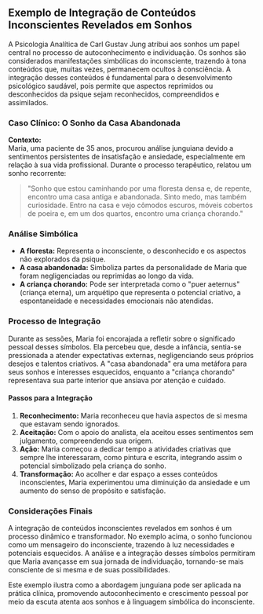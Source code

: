 
## Exemplo de Integração de Conteúdos Inconscientes Revelados em Sonhos

A Psicologia Analítica de Carl Gustav Jung atribui aos sonhos um papel central no processo de autoconhecimento e individuação. Os sonhos são considerados manifestações simbólicas do inconsciente, trazendo à tona conteúdos que, muitas vezes, permanecem ocultos à consciência. A integração desses conteúdos é fundamental para o desenvolvimento psicológico saudável, pois permite que aspectos reprimidos ou desconhecidos da psique sejam reconhecidos, compreendidos e assimilados.

### Caso Clínico: O Sonho da Casa Abandonada

**Contexto:**  
Maria, uma paciente de 35 anos, procurou análise junguiana devido a sentimentos persistentes de insatisfação e ansiedade, especialmente em relação à sua vida profissional. Durante o processo terapêutico, relatou um sonho recorrente:

> "Sonho que estou caminhando por uma floresta densa e, de repente, encontro uma casa antiga e abandonada. Sinto medo, mas também curiosidade. Entro na casa e vejo cômodos escuros, móveis cobertos de poeira e, em um dos quartos, encontro uma criança chorando."

### Análise Simbólica

- **A floresta:** Representa o inconsciente, o desconhecido e os aspectos não explorados da psique.
- **A casa abandonada:** Simboliza partes da personalidade de Maria que foram negligenciadas ou reprimidas ao longo da vida.
- **A criança chorando:** Pode ser interpretada como o "puer aeternus" (criança eterna), um arquétipo que representa o potencial criativo, a espontaneidade e necessidades emocionais não atendidas.

### Processo de Integração

Durante as sessões, Maria foi encorajada a refletir sobre o significado pessoal desses símbolos. Ela percebeu que, desde a infância, sentia-se pressionada a atender expectativas externas, negligenciando seus próprios desejos e talentos criativos. A "casa abandonada" era uma metáfora para seus sonhos e interesses esquecidos, enquanto a "criança chorando" representava sua parte interior que ansiava por atenção e cuidado.

#### Passos para a Integração

1. **Reconhecimento:** Maria reconheceu que havia aspectos de si mesma que estavam sendo ignorados.
2. **Aceitação:** Com o apoio do analista, ela aceitou esses sentimentos sem julgamento, compreendendo sua origem.
3. **Ação:** Maria começou a dedicar tempo a atividades criativas que sempre lhe interessaram, como pintura e escrita, integrando assim o potencial simbolizado pela criança do sonho.
4. **Transformação:** Ao acolher e dar espaço a esses conteúdos inconscientes, Maria experimentou uma diminuição da ansiedade e um aumento do senso de propósito e satisfação.

### Considerações Finais

A integração de conteúdos inconscientes revelados em sonhos é um processo dinâmico e transformador. No exemplo acima, o sonho funcionou como um mensageiro do inconsciente, trazendo à luz necessidades e potenciais esquecidos. A análise e a integração desses símbolos permitiram que Maria avançasse em sua jornada de individuação, tornando-se mais consciente de si mesma e de suas possibilidades.

Este exemplo ilustra como a abordagem junguiana pode ser aplicada na prática clínica, promovendo autoconhecimento e crescimento pessoal por meio da escuta atenta aos sonhos e à linguagem simbólica do inconsciente.
```

